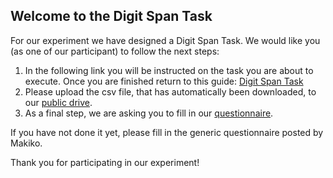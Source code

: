 ## Welcome to the Digit Span Task

For our experiment we have designed a Digit Span Task. We would like you (as one of our participant) to follow the next steps:

1. In the following link you will be instructed on the task you are about to execute. Once you are finished return to this guide:
[Digit Span Task](https://veronners.github.io/DigitSpanTask/Experiment/index.html)
2. Please upload the csv file, that has automatically been downloaded, to our [public drive](https://drive.google.com/drive/folders/1bYz1WDabzok8fATTUIavmNcKqm6Y4vO2?usp=sharing).
3. As a final step, we are asking you to fill in our [questionnaire](https://docs.google.com/forms/d/e/1FAIpQLScNc55BP2ziegi7DfQDdn1T4LDEh_auxL0jcGZCyWwoxdmmBQ/viewform?usp=sf_link).

If you have not done it yet, please fill in the generic questionnaire posted by Makiko.

Thank you for participating in our experiment!

